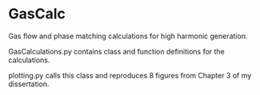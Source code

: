 # GasCalc
Gas flow and phase matching calculations for high harmonic generation.

GasCalculations.py contains class and function definitions for the calculations.

plotting.py calls this class and reproduces 8 figures from Chapter 3 of my dissertation.
